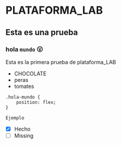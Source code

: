 # PLATAFORMA_LAB
## Esta es una prueba
### hola `mundo` :open_mouth:
Esta es la primera prueba de plataforma_LAB

* CHOCOLATE
* peras
* tomates

````
.hola-mundo {
    position: flex;    
}
````
````
Ejemplo

````
- [x] Hecho
- [ ] Missing
